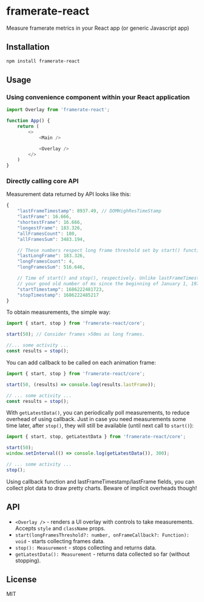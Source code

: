 # framerate-react
Measure framerate metrics in your React app (or generic Javascript app)

## Installation

```bash
npm install framerate-react
```

## Usage

### Using convenience component within your React application

```javascript
import Overlay from 'framerate-react';

function App() {
    return (
        <>
            <Main />

            <Overlay />
        </>
    )
}
```

### Directly calling core API

Measurement data returned by API looks like this:

```javascript
{
    "lastFrameTimestamp": 8937.49, // DOMHighResTimeStamp
    "lastFrame": 16.666,
    "shortestFrame": 16.666,
    "longestFrame": 183.326,
    "allFramesCount": 180,
    "allFramesSum": 3483.194,

    // These numbers respect long frame threshold set by start() function, by default 50ms
    "lastLongFrame": 183.326,
    "longFramesCount": 4,
    "longFramesSum": 516.646,

    // Time of start() and stop(), respectively. Unlike lastFrameTimestamp, these are
    // your good old number of ms since the beginning of January 1, 1970, UTC.
    "startTimestamp": 1686222481723,
    "stopTimestamp": 1686222485217
}
```

To obtain measurements, the simple way:

```javascript
import { start, stop } from 'framerate-react/core';

start(50); // Consider frames >50ms as long frames.

//... some activity ...
const results = stop();
```

You can add callback to be called on each animation frame:

```javascript
import { start, stop } from 'framerate-react/core';

start(50, (results) => console.log(results.lastFrame));

// ... some activity ...
const results = stop();
```

With `getLatestData()`, you can periodically poll measurements, to reduce overhead of using callback. Just in case you need measurements some time later, after `stop()`, they will still be available (until next call to `start()`):

```javascript
import { start, stop, getLatestData } from 'framerate-react/core';

start(50);
window.setInterval(() => console.log(getLatestData()), 300);

// ... some activity ...
stop();
```

Using callback function and lastFrameTimestamp/lastFrame fields, you can collect plot data to draw pretty charts. Beware of implicit overheads though!

## API

* `<Overlay />` - renders a UI overlay with controls to take measurements. Accepts `style` and `className` props.
* `start(longFramesThreshold?: number, onFrameCallback?: Function): void` - starts collecting frames data.
* `stop(): Measurement` - stops collecting and returns data.
* `getLatestData(): Measurement` - returns data collected so far (without stopping).

## License

MIT